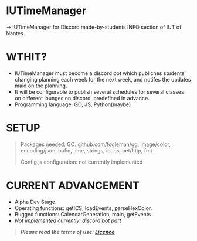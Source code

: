 # IUTimeManager
-> IUTimeManager for Discord made-by-students INFO section of IUT of Nantes.
# WTHIT?
- IUTimeManager must become a discord bot which publiches students' changing planning each week for the next week, and notifes the updates maid on the planning.
- It will be configurable to publish several schedules for several classes on different lounges on discord, predefined in advance.
- Programming language: GO, JS, Python(maybe)
# SETUP
> Packages needed: GO: github.com/fogleman/gg, image/color, encoding/json, bufio, time, strings, io, os, net/http, fmt
> 
> Config.js configuration: not currently implemented
# CURRENT ADVANCEMENT
- Alpha Dev Stage.
- Operating functions: getICS, loadEvents, parseHexColor.
- Bugged functions: CalendarGeneration, main, getEvents
- *Not implemented currently: discord bot part*
> ***Please read the terms of use: [Licence](LICENSE.md)***
